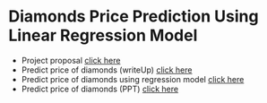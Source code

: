 # Diamonds Price Prediction Using Linear Regression Model


- Project proposal [ click here ](https://github.com/emanalshehrii/LinearRegression_diamonds__price_prediction/blob/main/Proposal_diamonds_price_prediction.md)
-  Predict price of diamonds (writeUp) [click here](https://github.com/emanalshehrii/diamonds_price_prediction_using_LinearRegression/blob/main/write_up_diamonds.md)
- Predict price of diamonds using regression model [click here](https://github.com/emanalshehrii/diamonds_price_prediction_using_LinearRegression/blob/main/Diamonds_price_regression.ipynb)
- Predict price of diamonds (PPT) [click here](https://github.com/emanalshehrii/diamonds_price_prediction_using_LinearRegression/blob/main/diamonds_preice_prediction.pdf)
